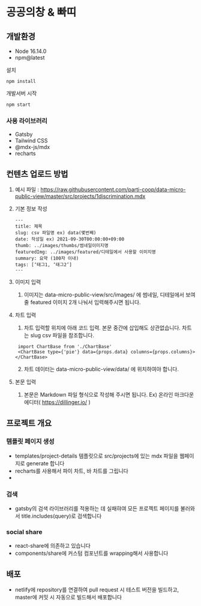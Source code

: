 # 공공의창 & 빠띠

## 개발환경

- Node 16.14.0
- npm@latest

설치

```
npm install
```

개발서버 시작

```
npm start
```

### 사용 라이브러리

- Gatsby
- Tailwind CSS
- @mdx-js/mdx
- recharts

## 컨텐츠 업로드 방법

1. 예시 파일 : https://raw.githubusercontent.com/parti-coop/data-micro-public-view/master/src/projects/1discrimination.mdx
2. 기본 정보 작성

   ```
   ---
   title: 제목
   slug: csv 파일명 ex) data(몇번째)
   date: 작성일 ex) 2021-09-30T00:00:00+09:00
   thumb: ../images/thumbs/썸네일이미지명
   featuredImg: ../images/featured/디테일에서 사용할 이미지명
   summary: 요약 (100자 이내)
   tags: [‘태그1, ‘태그2’]
   ---
   ```

3. 이미지 입력
   1. 이미지는 data-micro-public-view/src/images/ 에 썸네일, 디테일에서 보여줄 featured 이미지 2개 나눠서 입력해주시면 됩니다.
4. 차트 입력
   1. 차트 입력할 위치에 아래 코드 입력. 본문 중간에 삽입해도 상관없습니다. 차트는 slug csv 파일을 참조합니다.
   ```
    import ChartBase from './ChartBase'
    <ChartBase type={'pie'} data={props.data} columns={props.columns}></ChartBase>
   ```
   2. 차트 데이터는 data-micro-public-view/data/ 에 위치하여야 합니다.
5. 본문 입력
   1. 본문은 Markdown 파일 형식으로 작성해 주시면 됩니다. Ex) 온라인 마크다운 에디터( https://dillinger.io/ )

## 프로젝트 개요

### 템플릿 페이지 생성

- templates/project-details 템플릿으로 src/projects에 있는 mdx 파일을 웹페이지로 generate 합니다
- recharts를 사용해서 파이 차트, 바 차트를 그립니다
-

### 검색

- gatsby의 검색 라이브러리를 적용하는 데 실패햐여 모든 프로젝트 페이지를 불러와서 title.includes(query)로 검색합니다

### social share

- react-share에 의존하고 있습니다
- components/share에 커스텀 컴포넌트를 wrapping해서 사용합니다

## 배포

- netlify에 repository를 연결하여 pull request 시 테스트 버전을 빌드하고, master에 커밋 시 자동으로 빌드해서 배포합니다
